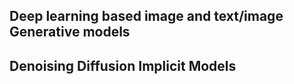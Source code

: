 ## Deep learning based image and text/image Generative models

## Denoising Diffusion Implicit Models
